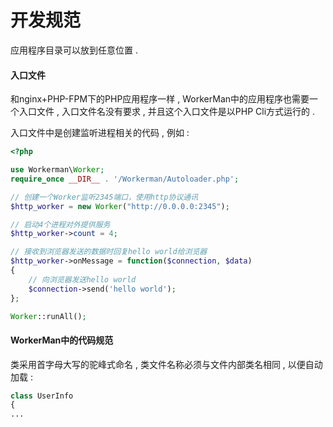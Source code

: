 # 开发规范

应用程序目录可以放到任意位置 .

#### 入口文件

和nginx+PHP-FPM下的PHP应用程序一样 , WorkerMan中的应用程序也需要一个入口文件 , 入口文件名没有要求 , 并且这个入口文件是以PHP Cli方式运行的 .

入口文件中是创建监听进程相关的代码 , 例如 :

```php
<?php

use Workerman\Worker;
require_once __DIR__ . '/Workerman/Autoloader.php';

// 创建一个Worker监听2345端口，使用http协议通讯
$http_worker = new Worker("http://0.0.0.0:2345");

// 启动4个进程对外提供服务
$http_worker->count = 4;

// 接收到浏览器发送的数据时回复hello world给浏览器
$http_worker->onMessage = function($connection, $data)
{
    // 向浏览器发送hello world
    $connection->send('hello world');
};

Worker::runAll();
```

#### WorkerMan中的代码规范

类采用首字母大写的驼峰式命名 , 类文件名称必须与文件内部类名相同 , 以便自动加载 : 

```php
class UserInfo
{
...
```



